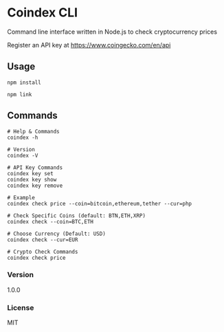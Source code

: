 # Coindex CLI

Command line interface written in Node.js to check cryptocurrency prices

Register an API key at https://www.coingecko.com/en/api

## Usage

```
npm install

npm link
```

## Commands

```
# Help & Commands
coindex -h

# Version
coindex -V

# API Key Commands
coindex key set
coindex key show
coindex key remove

# Example
coindex check price --coin=bitcoin,ethereum,tether --cur=php

# Check Specific Coins (default: BTN,ETH,XRP)
coindex check --coin=BTC,ETH

# Choose Currency (Default: USD)
coindex check --cur=EUR

# Crypto Check Commands
coindex check price
```

### Version

1.0.0

### License

MIT
